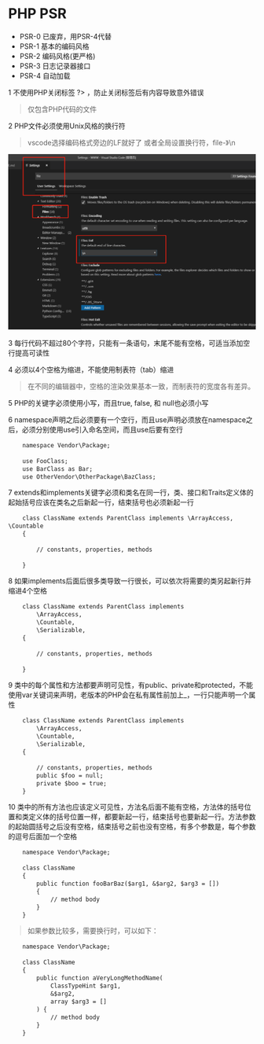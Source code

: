 # PHP PSR

* PSR-0 已废弃，用PSR-4代替
* PSR-1 基本的编码风格
* PSR-2 编码风格(更严格)
* PSR-3 日志记录器接口
* PSR-4 自动加载

1 不使用PHP关闭标签 ?> ，防止关闭标签后有内容导致意外错误

> 仅包含PHP代码的文件

2 PHP文件必须使用Unix风格的换行符

> vscode选择编码格式旁边的LF就好了
> 或者全局设置换行符，file-》\n

![setLR](/demo/images/setLR.png)

3 每行代码不超过80个字符，只能有一条语句，末尾不能有空格，可适当添加空行提高可读性

4 必须以4个空格为缩进，不能使用制表符（tab）缩进

> 在不同的编辑器中，空格的渲染效果基本一致，而制表符的宽度各有差异。

5 PHP的关键字必须使用小写，而且true, false, 和 null也必须小写

6 namespace声明之后必须要有一个空行，而且use声明必须放在namespace之后，必须分别使用use引入命名空间，而且use后要有空行

```
    namespace Vendor\Package;

    use FooClass;
    use BarClass as Bar;
    use OtherVendor\OtherPackage\BazClass;
```

7 extends和implements关键字必须和类名在同一行，类、接口和Traits定义体的起始括号应该在类名之后新起一行，结束括号也必须新起一行

```
    class ClassName extends ParentClass implements \ArrayAccess, \Countable
    {

        // constants, properties, methods

    }
```

8 如果implements后面后很多类导致一行很长，可以依次将需要的类另起新行并缩进4个空格

```
    class ClassName extends ParentClass implements 
        \ArrayAccess, 
        \Countable,
        \Serializable,
    {

        // constants, properties, methods

    }
```

9 类中的每个属性和方法都要声明可见性，有public、private和protected，不能使用var关键词来声明，老版本的PHP会在私有属性前加上_，一行只能声明一个属性

```
    class ClassName extends ParentClass implements 
        \ArrayAccess, 
        \Countable,
        \Serializable,
    {

        // constants, properties, methods
        public $foo = null;
        private $boo = true;
    }
```

10 类中的所有方法也应该定义可见性，方法名后面不能有空格，方法体的括号位置和类定义体的括号位置一样，都要新起一行，结束括号也要新起一行。方法参数的起始圆括号之后没有空格，结束括号之前也没有空格，有多个参数是，每个参数的逗号后面加一个空格

```
    namespace Vendor\Package;

    class ClassName
    {
        public function fooBarBaz($arg1, &$arg2, $arg3 = [])
        {
            // method body
        }
    }
```
> 如果参数比较多，需要换行时，可以如下：

```
    namespace Vendor\Package;

    class ClassName
    {
        public function aVeryLongMethodName(
            ClassTypeHint $arg1,
            &$arg2,
            array $arg3 = []
        ) {
            // method body
        }
    }
```
